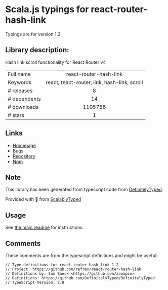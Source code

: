 
# Scala.js typings for react-router-hash-link

Typings are for version 1.2

## Library description:
Hash link scroll functionality for React Router v4

|                    |                 |
| ------------------ | :-------------: |
| Full name          | react-router-hash-link |
| Keywords           | react, react-router, link, hash-link, scroll |
| # releases         | 8 |
| # dependents       | 14 |
| # downloads        | 1105756 |
| # stars            | 1 |

## Links
- [Homepage](https://github.com/rafrex/react-router-hash-link#readme)
- [Bugs](https://github.com/rafrex/react-router-hash-link/issues)
- [Repository](https://github.com/rafrex/react-router-hash-link)
- [Npm](https://www.npmjs.com/package/react-router-hash-link)
    


## Note
This library has been generated from typescript code from [DefinitelyTyped](https://definitelytyped.org).

Provided with :purple_heart: from [ScalablyTyped](https://github.com/oyvindberg/ScalablyTyped)

## Usage
See [the main readme](../../readme.md) for instructions.

## Comments

These comments are from the typescript definitions and might be useful:
```
// Type definitions for react-router-hash-link 1.2
// Project: https://github.com/rafrex/react-router-hash-link
// Definitions by: Sam Baeck <https://github.com/zoompie>
// Definitions: https://github.com/DefinitelyTyped/DefinitelyTyped
// TypeScript Version: 2.8

```

